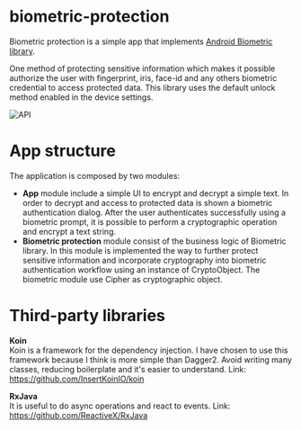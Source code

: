 # biometric-protection

Biometric protection is a simple app that implements [Android Biometric library](https://developer.android.com/jetpack/androidx/releases/biometric).

One method of protecting sensitive information which makes it possible authorize the user with fingerprint, iris, face-id and any others biometric credential to access protected data.
This library uses the default unlock method enabled in the device settings.

<img src="https://img.shields.io/badge/API-23%2B-orange" style="max-width:100%;" alt="API" data-canonical-src="https://img.shields.io/badge/API-23%2B-orange" style="max-width:100%;">

# App structure
The application is composed by two modules:
- **App** module include a simple UI to encrypt and decrypt a simple text. In order to decrypt and access to protected data is shown a biometric authentication dialog. After the user authenticates successfully using a biometric prompt, it is possible to perform a cryptographic operation and encrypt a text string.
- **Biometric protection** module consist of the business logic of Biometric library. In this module is implemented the way to further protect sensitive information and incorporate cryptography into biometric authentication workflow using an instance of CryptoObject. The biometric module use Cipher as cryptographic object.

# Third-party libraries
**Koin**  
Koin is a framework for the dependency injection. I have chosen to use this framework because I think is more simple than Dagger2. Avoid writing many classes, reducing boilerplate and it's easier to understand.
Link: https://github.com/InsertKoinIO/koin

**RxJava**  
It is useful to do async operations and react to events.
Link: https://github.com/ReactiveX/RxJava